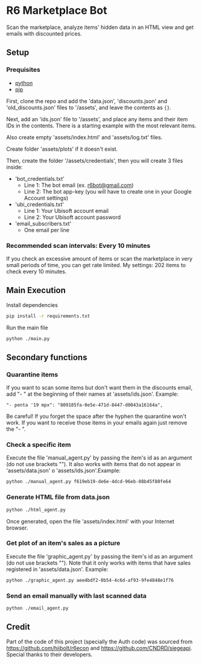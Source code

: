 # R6 Marketplace Bot
Scan the marketplace, analyze items' hidden data in an HTML view and get emails with discounted prices.

## Setup

### Prequisites
- [python](https://www.python.org/)
- [pip](https://pypi.org/project/pip/)
  
First, clone the repo and add the 'data.json', 'discounts.json' and 'old_discounts.json' files to '/assets', and leave the contents as ```{}```.

Next, add an 'ids.json' file to '/assets', and place any items and their item IDs in the contents. There is a starting example with the most relevant items.

Also create empty 'assets/index.html' and 'assets/log.txt' files.

Create folder 'assets/plots' if it doesn't exist.

Then, create the folder '/assets/credentials', then you will create 3 files inside:
- 'bot_credentials.txt'
  - Line 1: The bot email (ex. r6bot@gmail.com)
  - Line 2: The bot app-key (you will have to create one in your Google Account settings)
- 'ubi_credentials.txt'
  - Line 1: Your Ubisoft account email
  - Line 2: Your Ubisoft account password
- 'email_subscribers.txt'
  - One email per line

### Recommended scan intervals: Every 10 minutes
If you check an excessive amount of items or scan the marketplace in very small periods of time, you can get rate limited.
My settings: 202 items to check every 10 minutes.

## Main Execution
Install dependencies
```sh
pip install -r requirements.txt
```
Run the main file
```sh
python ./main.py
```

## Secondary functions

### Quarantine items
If you want to scan some items but don't want them in the discounts email, add "- " at the beginning of their names at 'assets/ids.json'. Example:
```
"- penta '19 mpx": "809185fa-0e5e-471d-8447-d0043a16164a",
```
Be careful! If you forget the space after the hyphen the quarantine won't work.
If you want to receive those items in your emails again just remove the "- ".

### Check a specific item
Execute the file 'manual_agent.py' by passing the item's id as an argument (do not use brackets ""). It also works with items that do not appear in 'assets/data.json' o 'assets/ids.json'.Example:
```sh
python ./manual_agent.py f619eb19-de6e-4dcd-96eb-08b45f80fe64
```

### Generate HTML file from data.json
```sh
python ./html_agent.py
```
Once generated, open the file 'assets/index.html' with your Internet browser.

### Get plot of an item's sales as a picture
Execute the file 'graphic_agent.py' by passing the item's id as an argument (do not use brackets ""). Note that it only works with items that have sales registered in 'assets/data.json'. Example:
```sh
python ./graphic_agent.py aee4bdf2-0b54-4c6d-af93-9fe4848e1f76
```

### Send an email manually with last scanned data
```sh
python ./email_agent.py
```

## Credit
Part of the code of this project (specially the Auth code) was sourced from https://github.com/hiibolt/r6econ and https://github.com/CNDRD/siegeapi. Special thanks to their developers.
